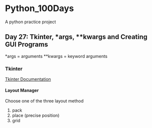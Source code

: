 # Python_100Days
A python practice project



## Day 27: Tkinter, *args, **kwargs and Creating GUI Programs

*args = arguments
**kwargs = keyword arguments

### Tkinter
[Tkinter Documentation](http://tcl.tk/man/tcl8.6/TkCmd/entry.html)
#### Layout Manager
Choose one of the three layout method
1. pack
2. place (precise position)
3. grid
